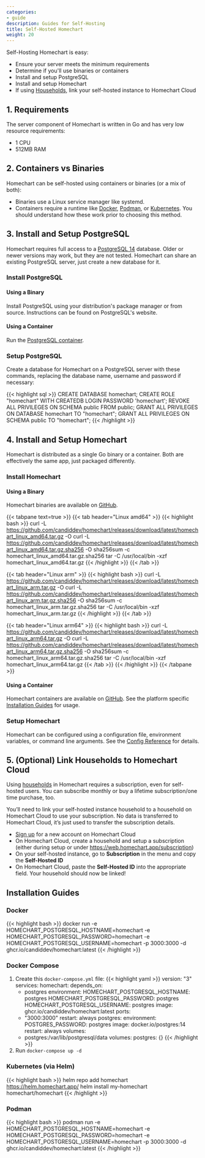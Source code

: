 ```yaml
---
categories:
- guide
description: Guides for Self-Hosting
title: Self-Hosted Homechart
weight: 20
---
```


Self-Hosting Homechart is easy:

- Ensure your server meets the minimum requirements
- Determine if you'll use binaries or containers
- Install and setup PostgreSQL
- Install and setup Homechart
- If using [Households](/pricing/), link your self-hosted instance to Homechart Cloud

## 1. Requirements

The server component of Homechart is written in Go and has very low resource requirements:

- 1 CPU
- 512MB RAM

## 2. Containers vs Binaries

Homechart can be self-hosted using containers or binaries (or a mix of both):

- Binaries use a Linux service manager like systemd.
- Containers require a runtime like [Docker](https://docs.docker.com/get-docker/), [Podman](https://podman.io/), or [Kubernetes](https://kubernetes.io/).  You should understand how these work prior to choosing this method.

## 3. Install and Setup PostgreSQL

Homechart requires full access to a [PostgreSQL 14](https://www.postgresql.org/download/) database. Older or newer versions may work, but they are not tested.  Homechart can share an existing PostgreSQL server, just create a new database for it.

### Install PostgreSQL

#### Using a Binary

Install PostgreSQL using your distribution's package manager or from source.  Instructions can be found on PostgreSQL's website.

#### Using a Container

Run the [PostgreSQL container](https://hub.docker.com/_/postgres).

### Setup PostgreSQL

Create a database for Homechart on a PostgreSQL server with these commands, replacing the database name, username and password if necessary:

{{< highlight sql >}}
CREATE DATABASE homechart;
CREATE ROLE "homechart" WITH CREATEDB LOGIN PASSWORD 'homechart';
REVOKE ALL PRIVILEGES ON SCHEMA public FROM public;
GRANT ALL PRIVILEGES ON DATABASE homechart TO "homechart";
GRANT ALL PRIVILEGES ON SCHEMA public TO "homechart";
{{< /highlight >}}

## 4. Install and Setup Homechart

Homechart is distributed as a single Go binary or a container.  Both are effectively the same app, just packaged differently.

### Install Homechart

#### Using a Binary

Homechart binaries are available on [GitHub](https://github.com/candiddev/homechart/releases).

{{< tabpane text=true >}}
{{< tab header="Linux amd64" >}}
{{< highlight bash >}}
curl -L https://github.com/candiddev/homechart/releases/download/latest/homechart_linux_amd64.tar.gz -O
curl -L https://github.com/candiddev/homechart/releases/download/latest/homechart_linux_amd64.tar.gz.sha256 -O
sha256sum -c homechart_linux_amd64.tar.gz.sha256
tar -C /usr/local/bin -xzf homechart_linux_amd64.tar.gz
{{< /highlight >}}
{{< /tab >}}

{{< tab header="Linux arm" >}}
{{< highlight bash >}}
curl -L https://github.com/candiddev/homechart/releases/download/latest/homechart_linux_arm.tar.gz -O
curl -L https://github.com/candiddev/homechart/releases/download/latest/homechart_linux_arm.tar.gz.sha256 -O
sha256sum -c homechart_linux_arm.tar.gz.sha256
tar -C /usr/local/bin -xzf homechart_linux_arm.tar.gz
{{< /highlight >}}
{{< /tab >}}

{{< tab header="Linux arm64" >}}
{{< highlight bash >}}
curl -L https://github.com/candiddev/homechart/releases/download/latest/homechart_linux_arm64.tar.gz -O
curl -L https://github.com/candiddev/homechart/releases/download/latest/homechart_linux_arm64.tar.gz.sha256 -O
sha256sum -c homechart_linux_arm64.tar.gz.sha256
tar -C /usr/local/bin -xzf homechart_linux_arm64.tar.gz
{{< /tab >}}
{{< /highlight >}}
{{< /tabpane >}}

#### Using a Container

Homechart containers are available on [GitHub](https://github.com/candiddev/homechart/pkgs/container/homechart).  See the platform specific [Installation Guides](#installation-guides) for usage.

### Setup Homechart

Homechart can be configured using a configuration file, environment variables, or command line arguments.  See the [Config Reference](/docs/references/config) for details.

## 5. (Optional) Link Households to Homechart Cloud

Using [households](/pricing/) in Homechart requires a subscription, even for self-hosted users. You can subscribe monthly or buy a lifetime subscription/one time purchase, too.

You’ll need to link your self-hosted instance household to a household on Homechart Cloud to use your subscription. No data is transferred to Homechart Cloud, it’s just used to transfer the subscription details.

- [Sign up](/docs/guides/getting-started/sign-up) for a new account on Homechart Cloud
- On Homechart Cloud, create a household and setup a subscription (either during setup or under https://web.homechart.app/subscription)
- On your self-hosted instance, go to **Subscription** in the menu and copy the **Self-Hosted ID**
- On Homechart Cloud, paste the **Self-Hosted ID** into the appropriate field. Your household should now be linked!

## Installation Guides

### Docker

{{< highlight bash >}}
docker run -e HOMECHART_POSTGRESQL_HOSTNAME=homechart -e HOMECHART_POSTGRESQL_PASSWORD=homechart -e HOMECHART_POSTGRESQL_USERNAME=homechart -p 3000:3000 -d ghcr.io/candiddev/homechart:latest
{{< /highlight >}}

### Docker Compose

1. Create this `docker-compose.yml` file:
{{< highlight yaml >}}
version: "3"
services:
  homechart:
    depends_on:
      - postgres
    environment:
      HOMECHART_POSTGRESQL_HOSTNAME: postgres
      HOMECHART_POSTGRESQL_PASSWORD: postgres
      HOMECHART_POSTGRESQL_USERNAME: postgres
    image: ghcr.io/candiddev/homechart:latest
    ports:
      - "3000:3000"
    restart: always
  postgres:
    environment:
      POSTGRES_PASSWORD: postgres
    image: docker.io/postgres:14
    restart: always
    volumes:
      - postgres:/var/lib/postgresql/data
volumes:
  postgres: {}
{{< /highlight >}}
2. Run `docker-compose up -d`

### Kubernetes (via Helm)

{{< highlight bash >}}
helm repo add homechart https://helm.homechart.app/
helm install my-homechart homechart/homechart
{{< /highlight >}}

### Podman

{{< highlight bash >}}
podman run -e HOMECHART_POSTGRESQL_HOSTNAME=homechart -e HOMECHART_POSTGRESQL_PASSWORD=homechart -e HOMECHART_POSTGRESQL_USERNAME=homechart -p 3000:3000 -d ghcr.io/candiddev/homechart:latest
{{< /highlight >}}
